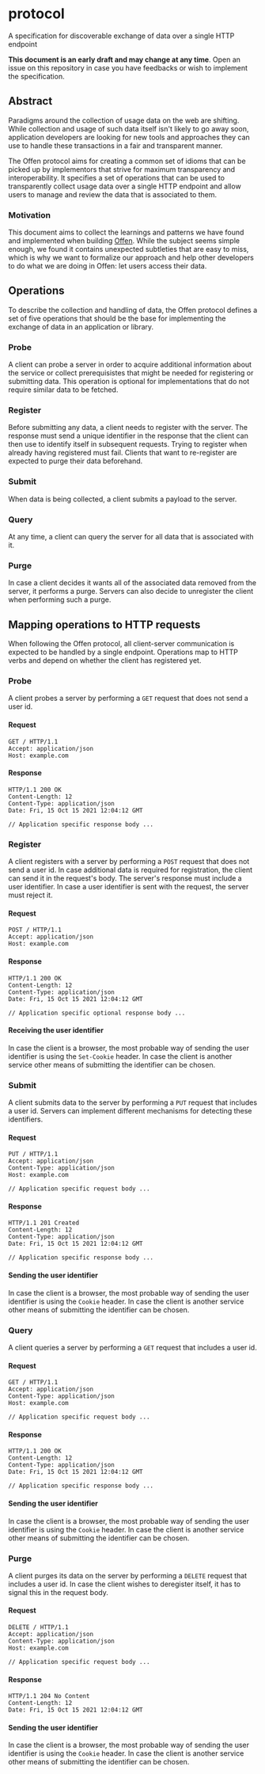 # protocol
A specification for discoverable exchange of data over a single HTTP endpoint

__This document is an early draft and may change at any time__.
Open an issue on this repository in case you have feedbacks or wish to implement the specification.

## Abstract

Paradigms around the collection of usage data on the web are shifting.
While collection and usage of such data itself isn't likely to go away soon, application developers are looking for new tools and approaches they can use to handle these transactions in a fair and transparent manner.

The Offen protocol aims for creating a common set of idioms that can be picked up by implementors that strive for maximum transparency and interoperability.
It specifies a set of operations that can be used to transparently collect usage data over a single HTTP endpoint and allow users to manage and review the data that is associated to them.

### Motivation

This document aims to collect the learnings and patterns we have found and implemented when building [Offen][offen-repo].
While the subject seems simple enough, we found it contains unexpected subtleties that are easy to miss, which is why we want to formalize our approach and help other developers to do what we are doing in Offen: let users access their data.

[offen-repo]: https://github.com/offen/offen

## Operations

To describe the collection and handling of data, the Offen protocol defines a set of five operations that should be the base for implementing the exchange of data in an application or library.

### Probe

A client can probe a server in order to acquire additional information about the service or collect prerequisistes that might be needed for registering or submitting data.
This operation is optional for implementations that do not require similar data to be fetched.

### Register

Before submitting any data, a client needs to register with the server.
The response must send a unique identifier in the response that the client can then use to identify itself in subsequent requests.
Trying to register when already having registered must fail.
Clients that want to re-register are expected to purge their data beforehand.

### Submit

When data is being collected, a client submits a payload to the server.

### Query

At any time, a client can query the server for all data that is associated with it.

### Purge

In case a client decides it wants all of the associated data removed from the server, it performs a purge.
Servers can also decide to unregister the client when performing such a purge.

## Mapping operations to HTTP requests

When following the Offen protocol, all client-server communication is expected to be handled by a single endpoint.
Operations map to HTTP verbs and depend on whether the client has registered yet.

### Probe

A client probes a server by performing a `GET` request that does not send a user id.

#### Request

```http
GET / HTTP/1.1
Accept: application/json
Host: example.com
```

#### Response

```http
HTTP/1.1 200 OK
Content-Length: 12
Content-Type: application/json
Date: Fri, 15 Oct 15 2021 12:04:12 GMT

// Application specific response body ...
```

### Register

A client registers with a server by performing a `POST` request that does not send a user id.
In case additional data is required for registration, the client can send it in the request's body.
The server's response must include a user identifier.
In case a user identifier is sent with the request, the server must reject it.

#### Request

```http
POST / HTTP/1.1
Accept: application/json
Host: example.com
```

#### Response

```http
HTTP/1.1 200 OK
Content-Length: 12
Content-Type: application/json
Date: Fri, 15 Oct 15 2021 12:04:12 GMT

// Application specific optional response body ...
```

#### Receiving the user identifier

In case the client is a browser, the most probable way of sending the user identifier is using the `Set-Cookie` header.
In case the client is another service other means of submitting the identifier can be chosen.

### Submit

A client submits data to the server by performing a `PUT` request that includes a user id.
Servers can implement different mechanisms for detecting these identifiers.

#### Request

```http
PUT / HTTP/1.1
Accept: application/json
Content-Type: application/json
Host: example.com

// Application specific request body ...
```

#### Response

```http
HTTP/1.1 201 Created
Content-Length: 12
Content-Type: application/json
Date: Fri, 15 Oct 15 2021 12:04:12 GMT

// Application specific response body ...
```

#### Sending the user identifier

In case the client is a browser, the most probable way of sending the user identifier is using the `Cookie` header.
In case the client is another service other means of submitting the identifier can be chosen.

### Query

A client queries a server by performing a `GET` request that includes a user id.

#### Request

```http
GET / HTTP/1.1
Accept: application/json
Content-Type: application/json
Host: example.com

// Application specific request body ...
```

#### Response

```http
HTTP/1.1 200 OK
Content-Length: 12
Content-Type: application/json
Date: Fri, 15 Oct 15 2021 12:04:12 GMT

// Application specific response body ...
```

#### Sending the user identifier

In case the client is a browser, the most probable way of sending the user identifier is using the `Cookie` header.
In case the client is another service other means of submitting the identifier can be chosen.

### Purge

A client purges its data on the server by performing a `DELETE` request that includes a user id.
In case the client wishes to deregister itself, it has to signal this in the request body.

#### Request

```http
DELETE / HTTP/1.1
Accept: application/json
Content-Type: application/json
Host: example.com

// Application specific request body ...
```

#### Response

```http
HTTP/1.1 204 No Content
Content-Length: 12
Date: Fri, 15 Oct 15 2021 12:04:12 GMT
```

#### Sending the user identifier

In case the client is a browser, the most probable way of sending the user identifier is using the `Cookie` header.
In case the client is another service other means of submitting the identifier can be chosen.
